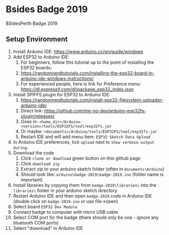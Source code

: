 # Bsides Badge 2019
BSidesPerth Badge 2019


## Setup Environment
1. Install Arduino IDE: https://www.arduino.cc/en/guide/windows
1. Add ESP32 to Arduino IDE:
   1. For beginners, follow this tutorial up to the point of installing the ESP32 boards:
   1. https://randomnerdtutorials.com/installing-the-esp32-board-in-arduino-ide-windows-instructions/
   1. For experienced people, here is link for Preference menu: https://dl.espressif.com/dl/package_esp32_index.json
1. Install SPIFFS plugin for ESP32 to Arduino IDE:
   1. https://randomnerdtutorials.com/install-esp32-filesystem-uploader-arduino-ide/
   1. Direct link: https://github.com/me-no-dev/arduino-esp32fs-plugin/releases/
   1. Goes in: `<home_dir>/Arduino-<version>/tools/ESP32FS/tool/esp32fs.jar`
   1. Or maybe: `<documents>/Arduino/tools/ESP32FS/tool/esp32fs.jar`
   1. Restart IDE and will add menu item: `ESP32 Sketch Data Upload`
1. In Arduino IDE preferences, tick `upload` next to `show verbose output during`.
1. Download the code
   1. Click `clone or download` green button on this github page
   1. Click `download zip`
   1. Extract zip to your arduino sketch folder (often in `documents\Arduino`)
   1. Should look like: `arduino\badge-2019\badge-2019.ino` (folder name is important)
 1. Install libraries by copying them from `badge-2019\libraries\` into the `libraries\` folder in your arduino sketch directory
 1. Restart Arduino IDE and then open `badge-2019` code in Arduino IDE (double click on `badge-2019.ino` or use file->open)
 1. Select board `ESP32 Dev Module`
 1. Connect badge to computer with micro USB cable
 1. Select COM port for the badge (there should only be one - ignore any bluetooth COM ports)
 1. Select "download" in Arduino IDE
 
